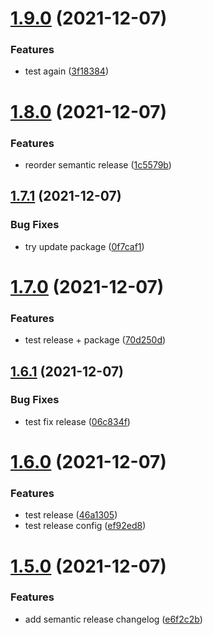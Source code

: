 # [1.9.0](https://github.com/letanure/senseon/compare/v1.8.0...v1.9.0) (2021-12-07)


### Features

* test again ([3f18384](https://github.com/letanure/senseon/commit/3f1838417067b24b4bf458d2a413646ccf820f6a))

# [1.8.0](https://github.com/letanure/senseon/compare/v1.7.1...v1.8.0) (2021-12-07)


### Features

* reorder semantic release ([1c5579b](https://github.com/letanure/senseon/commit/1c5579b7fe15ac3a713a5db8d67700a4f9b1bbb8))

## [1.7.1](https://github.com/letanure/senseon/compare/v1.7.0...v1.7.1) (2021-12-07)


### Bug Fixes

* try update package ([0f7caf1](https://github.com/letanure/senseon/commit/0f7caf19f81a6901bf9aacf9ac958cd32f7b4f75))

# [1.7.0](https://github.com/letanure/senseon/compare/v1.6.1...v1.7.0) (2021-12-07)


### Features

* test release + package ([70d250d](https://github.com/letanure/senseon/commit/70d250d463652b5f845bde59f9e12c3479465082))

## [1.6.1](https://github.com/letanure/senseon/compare/v1.6.0...v1.6.1) (2021-12-07)


### Bug Fixes

* test fix release ([06c834f](https://github.com/letanure/senseon/commit/06c834fbe202801579f0c88091f26d3a1f832f34))

# [1.6.0](https://github.com/letanure/senseon/compare/v1.5.0...v1.6.0) (2021-12-07)


### Features

* test release ([46a1305](https://github.com/letanure/senseon/commit/46a13054f066145c3172d35f09dde1f0724e8d0a))
* test release config ([ef92ed8](https://github.com/letanure/senseon/commit/ef92ed841970f28e26b445547e7f5ad4f42353fe))

# [1.5.0](https://github.com/letanure/senseon/compare/v1.4.0...v1.5.0) (2021-12-07)


### Features

* add semantic release changelog ([e6f2c2b](https://github.com/letanure/senseon/commit/e6f2c2b8cd97b86023f5b3859a5244ac01f0f4ab))
